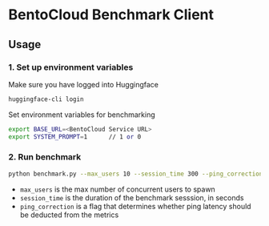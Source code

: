 # BentoCloud Benchmark Client

## Usage

### 1. Set up environment variables

Make sure you have logged into Huggingface

```bash
huggingface-cli login
```

Set environment variables for benchmarking

```bash
export BASE_URL=<BentoCloud Service URL>
export SYSTEM_PROMPT=1      // 1 or 0
```

### 2. Run benchmark

```bash
python benchmark.py --max_users 10 --session_time 300 --ping_correction
```


- `max_users` is the max number of concurrent users to spawn
- `session_time` is the duration of the benchmark sesssion, in seconds
- `ping_correction` is a flag that determines whether ping latency should be deducted from the metrics
